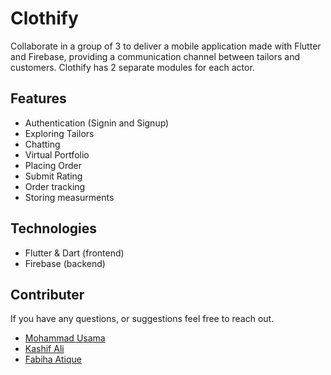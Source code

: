 # Clothify

Collaborate in a group of 3 to deliver a mobile application made with Flutter and Firebase, providing a communication channel between tailors and customers. Clothify has 2 separate modules for each actor.

## Features
* Authentication (Signin and Signup)
* Exploring Tailors
* Chatting
* Virtual Portfolio
* Placing Order
* Submit Rating
* Order tracking
* Storing measurments

## Technologies
* Flutter & Dart (frontend)
* Firebase (backend)

## Contributer
If you have any questions, or suggestions feel free to reach out.
* [Mohammad Usama](https://www.linkedin.com/in/codewithusama)
* [Kashif Ali](https://www.linkedin.com/in/kashiiitech)
* [Fabiha Atique](https://www.linkedin.com/in/fabiha--atique)
